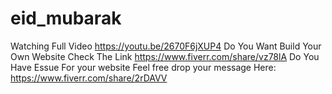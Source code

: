 # eid_mubarak
Watching Full Video https://youtu.be/2670F6jXUP4
Do You Want Build Your Own Website Check The Link https://www.fiverr.com/share/vz78lA
Do You Have Essue For your website Feel free drop your message Here: https://www.fiverr.com/share/2rDAVV
